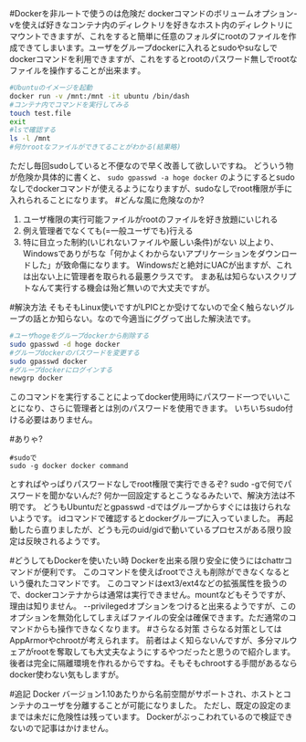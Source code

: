 #Dockerを非ルートで使うのは危険だ
dockerコマンドのボリュームオプション-vを使えば好きなコンテナ内のディレクトリを好きなホスト内のディレクトリにマウントできますが、これをすると簡単に任意のフォルダにrootのファイルを作成できてしまいます。ユーザをグループdockerに入れるとsudoやsuなしでdockerコマンドを利用できますが、これをするとrootのパスワード無しでrootなファイルを操作することが出来ます｡

```bash
#Ubuntuのイメージを起動
docker run -v /mnt:/mnt -it ubuntu /bin/dash
#コンテナ内でコマンドを実行してみる
touch test.file
exit
#lsで確認する
ls -l /mnt
#何かrootなファイルができてることがわかる(結果略)
```
ただし毎回sudoしていると不便なので早く改善して欲しいですね。
どういう物が危険か具体的に書くと、
`sudo gpasswd -a hoge docker`
のようにするとsudoなしでdockerコマンドが使えるようになりますが、sudoなしでroot権限が手に入れられることになります。
#どんな風に危険なのか?
1. ユーザ権限の実行可能ファイルがrootのファイルを好き放題にいじれる
2. 例え管理者でなくても(=一般ユーザでも)行える
3. 特に目立った制約(いじれないファイルや厳しい条件)がない
以上より、Windowsでありがちな「何かよくわからないアプリケーションをダウンロードした」が致命傷になります。
Windowsだと絶対にUACが出ますが、これは出ない上に管理者を取られる最悪クラスです。
まあ私は知らないスクリプトなんて実行する機会は殆ど無いので大丈夫ですが。

#解決方法
そもそもLinux使いですがLPICとか受けてないので全く触らないグループの話とか知らない。なので今適当にググって出した解決法です。

``` fix.sh
#ユーザhogeをグループdockerから削除する
sudo gpasswd -d hoge docker
#グループdockerのパスワードを変更する
sudo gpasswd docker
#グループdockerにログインする
newgrp docker
```
このコマンドを実行することによってdocker使用時にパスワード一つでいいことになり、さらに管理者とは別のパスワードを使用できます。
いちいちsudo付ける必要はありません。

#ありゃ?

```
#sudoで
sudo -g docker docker command
```
とすればやっぱりパスワードなしでroot権限で実行できるぞ?
sudo -gで何でパスワードを聞かないんだ?
何か一回設定するとこうなるみたいで、解決方法は不明です。
どうもUbuntuだとgpasswd -dではグループからすぐには抜けられないようです。
idコマンドで確認するとdockerグループに入っていました。
再起動したら直りましたが、どうも元のuid/gidで動いているプロセスがある限り設定は反映されるようです。

#どうしてもDockerを使いたい時
Dockerを出来る限り安全に使うにはchattrコマンドが便利です。
このコマンドを使えばrootでさえも削除ができなくなるという優れたコマンドです。
このコマンドはext3/ext4などの拡張属性を扱うので、dockerコンテナからは通常は実行できません。mountなどもそうですが、理由は知りません。
--privilegedオプションをつけると出来るようですが、このオプションを無効化してしまえばファイルの安全は確保できます。ただ通常のコマンドからも操作できなくなります。
#さらなる対策
さらなる対策としてはAppArmorやchrootが考えられます。
前者はよく知らないんですが、多分マルウェアがrootを奪取しても大丈夫なようにするやつだったと思うので紹介します。
後者は完全に隔離環境を作れるからですね。そもそもchrootする手間があるならdocker使わない気もしますが。

#追記
Docker バージョン1.10あたりから名前空間がサポートされ、ホストとコンテナのユーザを分離することが可能になりました。
ただし、既定の設定のままでは未だに危険性は残っています。
Dockerがぶっこわれているので検証できないので記事はかけません。
